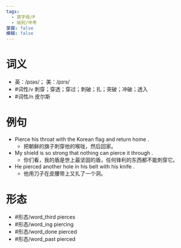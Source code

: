 ```yaml
---
tags:
  - 首字母/P
  - 级别/中考
掌握: false
模糊: false
---
```

# 词义
- 英：/pɪəs/； 美：/pɪrs/
- #词性/v  刺穿；穿透；穿过；刺破；扎；突破；冲破；透入
- #词性/n  皮尔斯
# 例句
- Pierce his throat with the Korean flag and return home .
	- 把朝鲜的旗子刺穿他的喉咙，然后回家。
- My shield is so strong that nothing can pierce it through .
	- 你们看，我的盾是世上最坚固的盾，任何锋利的东西都不能刺穿它。
- He pierced another hole in his belt with his knife .
	- 他用刀子在皮腰带上又扎了一个洞。
# 形态
- #形态/word_third pierces
- #形态/word_ing piercing
- #形态/word_done pierced
- #形态/word_past pierced
